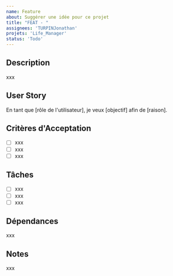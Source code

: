 ```yaml
---
name: Feature
about: Suggérer une idée pour ce projet
title: "FEAT - "
assignees: 'TURPINJonathan'
projets: 'Life_Manager'
status: 'Todo'
---
```


## Description
xxx

## User Story
En tant que [rôle de l'utilisateur], je veux [objectif] afin de [raison].

## Critères d'Acceptation
- [ ] xxx
- [ ] xxx
- [ ] xxx

## Tâches
- [ ] xxx
- [ ] xxx
- [ ] xxx

## Dépendances
xxx

## Notes
xxx